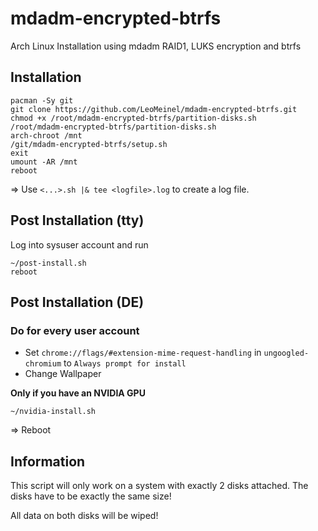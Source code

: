 # mdadm-encrypted-btrfs

Arch Linux Installation using mdadm RAID1, LUKS encryption and btrfs

## Installation

```
pacman -Sy git
git clone https://github.com/LeoMeinel/mdadm-encrypted-btrfs.git
chmod +x /root/mdadm-encrypted-btrfs/partition-disks.sh
/root/mdadm-encrypted-btrfs/partition-disks.sh
arch-chroot /mnt
/git/mdadm-encrypted-btrfs/setup.sh
exit
umount -AR /mnt
reboot
```

=> Use `<...>.sh |& tee <logfile>.log` to create a log file.

## Post Installation (tty)

Log into sysuser account and run

```
~/post-install.sh
reboot
```

## Post Installation (DE)

### Do for every user account

* Set `chrome://flags/#extension-mime-request-handling` in `ungoogled-chromium` to `Always prompt for install`
* Change Wallpaper

**Only if you have an NVIDIA GPU**

```
~/nvidia-install.sh
```

=> Reboot
## Information

This script will only work on a system with exactly 2 disks attached. The disks have to be exactly the same size!

All data on both disks will be wiped!
